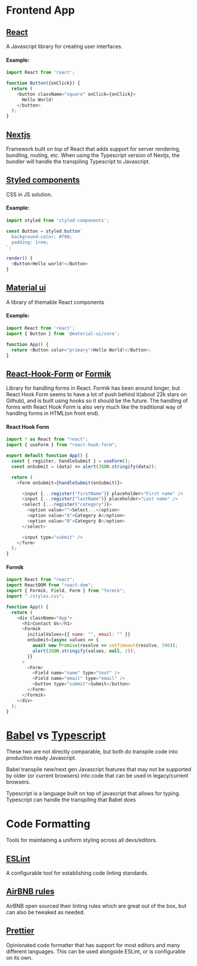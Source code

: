 # Frontend App
## [React](https://reactjs.org/)
A Javascript library for creating user interfaces. 
#### Example:
```js
import React from 'react';

function Button({onClick}) {
  return (
    <button className="square" onClick={onClick}>
      Hello World!
    </button>
  );
}
```
## [Nextjs](https://nextjs.org/)
Framework built on top of React that adds support for server rendering, bundling, routing, etc. When using the Typescript version of Nextjs, the bundler will handle the transpiling Typescript to Javascript.


## [Styled components](https://styled-components.com/)
CSS in JS solution.
#### Example:
```js
import styled from 'styled-components';

const Button = styled.button`
  background-color: #f00;
  padding: 1rem;
`;

render() {
  <Button>Hello world!</Button>
}
```


## [Material ui](https://material-ui.com/)
A library of themable React components
#### Example:
```js
import React from 'react';
import { Button } from '@material-ui/core';

function App() {
  return <Button color="primary">Hello World!</Button>;
}
```

## [React-Hook-Form](https://react-hook-form.com/) or [Formik](https://formik.org/)
Library for handling forms in React. 
Formik has been around longer, but React Hook Form seems to have a lot of push behind it(about 22k stars on Github), and is built using hooks so it should be the future. The handling of forms with React Hook Form is also very much like the traditional way of handling forms in HTML(on front end).
#### React Hook Form
```js
import * as React from "react";
import { useForm } from "react-hook-form";

export default function App() {
  const { register, handleSubmit } = useForm();
  const onSubmit = (data) => alert(JSON.stringify(data));

  return (
    <form onSubmit={handleSubmit(onSubmit)}>

      <input {...register("firstName")} placeholder="First name" />
      <input {...register("lastName")} placeholder="Last name" />
      <select {...register("category")}>
        <option value="">Select...</option>
        <option value="A">Category A</option>
        <option value="B">Category B</option>
      </select>

      <input type="submit" />
    </form>
  );
}
```
#### Formik
```js
import React from "react";
import ReactDOM from "react-dom";
import { Formik, Field, Form } from "formik";
import "./styles.css";

function App() {
  return (
    <div className="App">
      <h1>Contact Us</h1>
      <Formik
        initialValues={{ name: "", email: "" }}
        onSubmit={async values => {
          await new Promise(resolve => setTimeout(resolve, 500));
          alert(JSON.stringify(values, null, 2));
        }}
      >
        <Form>
          <Field name="name" type="text" />
          <Field name="email" type="email" />
          <button type="submit">Submit</button>
        </Form>
      </Formik>
    </div>
  );
}
```
# [Babel](https://babeljs.io/docs/en/) vs [Typescript](https://www.typescriptlang.org/)
These two are not directly comparable, but both do transpile code into production ready Javascript. 

Babel transpile new/next gen Javascript features that may not be supported by older (or current browsers) into code that can be used in legacy/current browsers.  

Typescript is a language built on top of javascript that allows for typing. Typescript can handle the transpiling that Babel does


# Code Formatting
Tools for maintaining a uniform styling across all devs/editors.
## [ESLint](https://eslint.org/)
A configurable tool for establishing code linting standards.
## [AirBNB rules](https://github.com/airbnb/javascript/tree/master/packages/eslint-config-airbnb)
AirBNB open sourced their linting rules which are great out of the box, but can also be tweaked as needed.
## [Prettier](https://prettier.io/)
Opinionated code formatter that has support for most editors and many different languages. This can be used alongside ESLint, or is configurable on its own.

